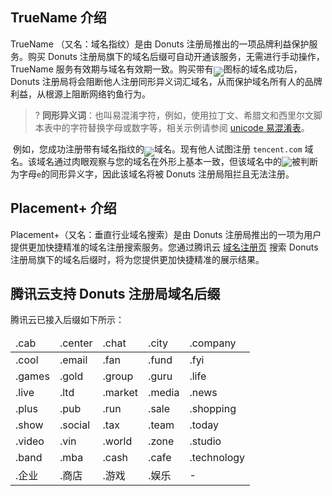 ## TrueName 介绍

TrueName （又名：域名指纹）是由 Donuts 注册局推出的一项品牌利益保护服务。购买 Donuts 注册局旗下的域名后缀可自动开通该服务，无需进行手动操作，TrueName 服务有效期与域名有效期一致。购买带有<span ><img src="https://main.qcloudimg.com/raw/44903522c47c1469c82a0eb9683488e7.png" style="margin-bottom:-7px;"/></span>图标的域名成功后，Donuts 注册局将会阻断他人注册同形异义词汇域名，从而保护域名所有人的品牌利益，从根源上阻断网络钓鱼行为。

>? **同形异义词**：也叫易混淆字符，例如，使用拉丁文、希腊文和西里尔文脚本表中的字符替换字母或数字等，相关示例请参阅 [unicode 易混淆表](https://www.unicode.org/Public/security/8.0.0/confusables.txt )。 
>
![]()
例如，您成功注册带有域名指纹的<span ><img src="https://main.qcloudimg.com/raw/fec805395995285c271da8d5c079ca17.png" style="margin-bottom:-7px;"/></span>域名。现有他人试图注册 `tencent.com` 域名。该域名通过肉眼观察与您的域名在外形上基本一致，但该域名中的<span ><img src="https://main.qcloudimg.com/raw/96619d2b4eb6425dc7d29db15131636b.png" style="margin-bottom:-3px;"/></span>被判断为字母`e`的同形异义字，因此该域名将被 Donuts 注册局阻拦且无法注册。

##  Placement+ 介绍


Placement+（又名：垂直行业域名搜索）是由 Donuts 注册局推出的一项为用户提供更加快捷精准的域名注册搜索服务。您通过腾讯云 [域名注册页](https://buy.cloud.tencent.com/domain) 搜索 Donuts 注册局旗下的域名后缀时，将为您提供更加快捷精准的展示结果。


## 腾讯云支持 Donuts 注册局域名后缀

腾讯云已接入后缀如下所示：

<table>
<thead>
  <tr>
    <td>.cab</td>
    <td>.center</td>
    <td>.chat</td>
    <td>.city</td>
    <td>.company</td>
  </tr>
</thead>
<tbody>
  <tr>
    <td>.cool</td>
    <td>.email</td>
    <td>.fan</td>
    <td>.fund</td>
    <td>.fyi</td>
  </tr>
  <tr>
    <td>.games</td>
    <td>.gold</td>
    <td>.group</td>
    <td>.guru</td>
    <td>.life</td>
  </tr>
  <tr>
    <td>.live</td>
    <td>.ltd</td>
    <td>.market</td>
    <td>.media</td>
    <td>.news</td>
  </tr>
  <tr>
    <td>.plus</td>
    <td>.pub</td>
    <td>.run</td>
    <td>.sale</td>
    <td>.shopping</td>
  </tr>
  <tr>
    <td>.show</td>
    <td>.social</td>
    <td>.tax</td>
    <td>.team</td>
    <td>.today</td>
  </tr>
  <tr>
    <td>.video</td>
    <td>.vin</td>
    <td>.world</td>
    <td>.zone</td>
    <td>.studio</td>
  </tr>
  <tr>
    <td>.band</td>
    <td>.mba</td>
    <td>.cash</td>
    <td>.cafe</td>
    <td>.technology</td>
  </tr>
  <tr>
    <td>.企业</td>
    <td>.商店</td>
    <td>.游戏</td>
    <td>.娱乐</td>
    <td>-</td>
  </tr>
</tbody>
</table>







